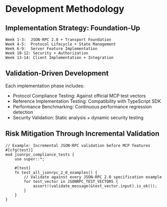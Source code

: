 # Development Methodology

## Implementation Strategy: Foundation-Up

```
Week 1-3:  JSON-RPC 2.0 + Transport Foundation
Week 4-5:  Protocol Lifecycle + State Management  
Week 6-9:  Server Feature Implementation
Week 10-12: Security + Authorization
Week 13-14: Client Implementation + Integration
```

## Validation-Driven Development

Each implementation phase includes:

- Protocol Compliance Testing: Against official MCP test vectors
- Reference Implementation Testing: Compatibility with TypeScript SDK
- Performance Benchmarking: Continuous performance regression detection
- Security Validation: Static analysis + dynamic security testing

## Risk Mitigation Through Incremental Validation

```rust,ignore
// Example: Incremental JSON-RPC validation before MCP features
#[cfg(test)]
mod jsonrpc_compliance_tests {
    use super::*;
    
    #[test]
    fn test_all_jsonrpc_2_0_examples() {
        // Validate against every JSON-RPC 2.0 specification example
        for test_vector in JSONRPC_TEST_VECTORS {
            assert!(validate_message(&test_vector.input).is_ok());
        }
    }
}
```
